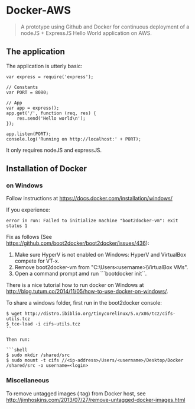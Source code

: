 # Docker-AWS

> A prototype using Github and Docker for continuous deployment of a nodeJS + ExpressJS Hello World application on AWS.

## The application

The application is utterly basic:

```
var express = require('express');

// Constants
var PORT = 8080;

// App
var app = express();
app.get('/', function (req, res) {
    res.send('Hello world\n');
});

app.listen(PORT);
console.log('Running on http://localhost:' + PORT);
```

It only requires nodeJS and expressJS.

## Installation of Docker

### on Windows

Follow instructions at https://docs.docker.com/installation/windows/

If you experience:

```
error in run: Failed to initialize machine "boot2docker-vm": exit status 1
```

Fix as follows (See https://github.com/boot2docker/boot2docker/issues/436):

1. Make sure HyperV is not enabled on Windows: HyperV and VirtualBox compete for VT-x.
2. Remove boot2docker-vm from "C:\Users\<username>\VirtualBox VMs".
3. Open a command prompt amd run ```bootdocker init``.

There is a nice tutorial how to run docker on Windows at http://blog.tutum.co/2014/11/05/how-to-use-docker-on-windows/.

To share a windows folder, first run in the boot2docker console:

```shell
$ wget http://distro.ibiblio.org/tinycorelinux/5.x/x86/tcz/cifs-utils.tcz
$ tce-load -i cifs-utils.tcz
``

Then run:

```shell
$ sudo mkdir /shared/src
$ sudo mount -t cifs //<ip-address>/Users/<username>/Desktop/Docker /shared/src -o username=<login>
```

### Miscellaneous

To remove untagged images (<none> tag) from Docker host, see http://jimhoskins.com/2013/07/27/remove-untagged-docker-images.html
